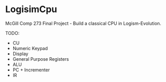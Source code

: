 # LogisimCpu
McGill Comp 273 Final Project - Build a classical CPU in Logism-Evolution.

TODO:
  * CU
  * Numeric Keypad
  * Display
  * General Purpose Registers
  * ALU
  * PC + Incrementer
  * IR

